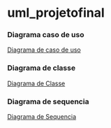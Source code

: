 # uml_projetofinal

### Diagrama caso de uso

[Diagrama de caso de uso ](diagrama-CasoUso.png)

### Diagrama de classe

[Diagrama de Classe](diagrama-classe.png)

### Diagrama de sequencia
[Diagrama de Sequencia](diagrama-sequencia.png)
 
